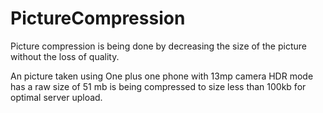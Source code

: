 # PictureCompression

Picture compression is being done by decreasing the size of the picture without the loss of quality. 

An picture taken using One plus one phone with 13mp camera HDR mode has a raw size of 51 mb is being compressed to size less than 100kb for optimal server upload. 
